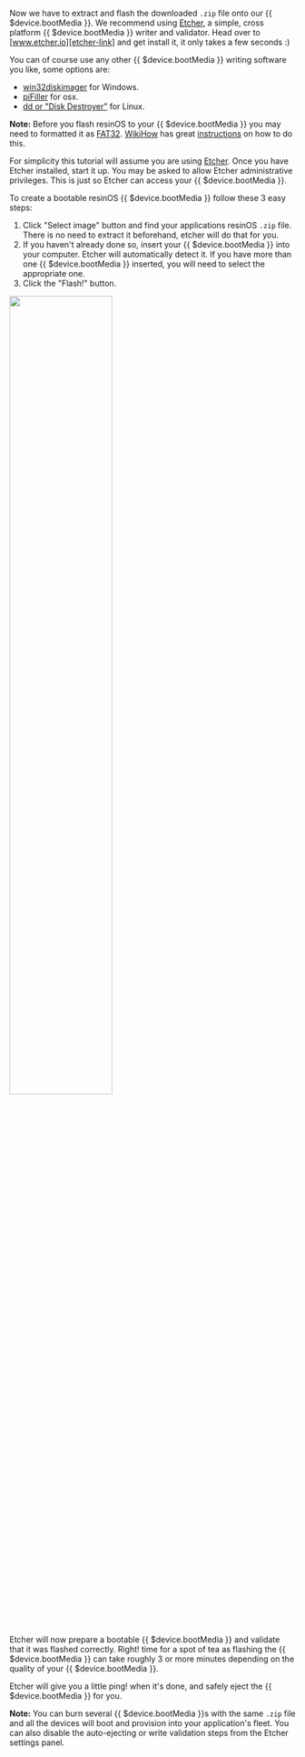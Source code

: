 Now we have to extract and flash the downloaded `.zip` file onto our {{ $device.bootMedia }}. We recommend using [Etcher][etcher-link], a simple, cross platform {{ $device.bootMedia }} writer and validator. Head over to [www.etcher.io][etcher-link] and get install it, it only takes a few seconds :)

You can of course use any other {{ $device.bootMedia }} writing software you like, some options are:
* [win32diskimager][win32-disk-imager] for Windows.
* [piFiller][pifiller-download] for osx.
* [dd or "Disk Destroyer"][dd-link] for Linux.

__Note:__ Before you flash resinOS to your {{ $device.bootMedia }} you may need to formatted it as [FAT32][fat32]. [WikiHow][wikihow] has great [instructions][wikihow_format] on how to do this.

For simplicity this tutorial will assume you are using [Etcher][etcher-link]. Once you have Etcher installed, start it up. You may be asked to allow Etcher administrative privileges. This is just so Etcher can access your {{ $device.bootMedia }}.

To create a bootable resinOS {{ $device.bootMedia }} follow these 3 easy steps:

1. Click "Select image" button and find your applications resinOS `.zip` file. There is no need to extract it beforehand, etcher will do that for you.
2. If you haven't already done so, insert your {{ $device.bootMedia }} into your computer. Etcher will automatically detect it. If you have more than one {{ $device.bootMedia }} inserted, you will need to select the appropriate one.
3. Click the "Flash!" button.

<img src="/img/common/etcher/etcher.gif" width="60%">

Etcher will now prepare a bootable {{ $device.bootMedia }} and validate that it was flashed correctly. Right! time for a spot of tea as flashing the {{ $device.bootMedia }} can take roughly 3 or more minutes depending on the quality of your {{ $device.bootMedia }}.

Etcher will give you a little ping! when it's done, and safely eject the {{ $device.bootMedia }} for you.

__Note:__ You can burn several {{ $device.bootMedia }}s with the same `.zip` file and all the devices will boot and provision into your application's fleet. You can also disable the auto-ejecting or write validation steps from the Etcher settings panel.

[wikihow_format]:http://www.wikihow.com/Format-an-SD-Card
[wikihow]:http://www.wikihow.com/Main-Page
[fat32]:http://en.wikipedia.org/wiki/Fat32#FAT32
[win32-disk-imager]:http://sourceforge.net/projects/win32diskimager/
[pifiller-download]:http://ivanx.com/raspberrypi/
[etcher-link]:http://www.etcher.io/
[dd-link]:http://man7.org/linux/man-pages/man1/dd.1.html
